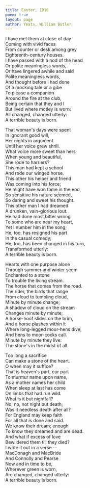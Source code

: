 ```yaml
---
title: Easter, 1916
poem: true
layout: page
author: Yeats, William Butler
---
```

I have met them at close of day  
Coming with vivid faces  
From counter or desk among grey  
Eighteenth-century houses.  
I have passed with a nod of the head  
Or polite meaningless words,  
Or have lingered awhile and said  
Polite meaningless words,  
And thought before I had done  
Of a mocking tale or a gibe  
To please a companion  
Around the fire at the club,  
Being certain that they and I  
But lived where motley is worn:  
All changed, changed utterly:  
A terrible beauty is born.  

That woman's days were spent  
In ignorant good will,  
Her nights in argument  
Until her voice grew shrill.  
What voice more sweet than hers  
When young and beautiful,  
She rode to harriers?  
This man had kept a school  
And rode our winged horse.  
This other his helper and friend  
Was coming into his force;  
He might have won fame in the end,  
So sensitive his nature seemed,  
So daring and sweet his thought.  
This other man I had dreamed  
A drunken, vain-glorious lout.  
He had done most bitter wrong  
To some who are near my heart,  
Yet I number him in the song;  
He, too, has resigned his part  
In the casual comedy;  
He, too, has been changed in his turn,  
Transformed utterly:  
A terrible beauty is born.  

Hearts with one purpose alone  
Through summer and winter seem  
Enchanted to a stone  
To trouble the living stream.  
The horse that comes from the road.  
The rider, the birds that range  
From cloud to tumbling cloud,  
Minute by minute change;  
A shadow of cloud on the stream  
Changes minute by minute;  
A horse-hoof slides on the brim,  
And a horse plashes within it  
Where long-legged moor-hens dive,  
And hens to moor-cocks call.  
Minute by minute they live:  
The stone's in the midst of all.  

Too long a sacrifice  
Can make a stone of the heart.  
O when may it suffice?  
That is heaven's part, our part  
To murmur name upon name,  
As a mother names her child  
When sleep at last has come  
On limbs that had run wild.  
What is it but nightfall?  
No, no, not night but death;  
Was it needless death after all?  
For England may keep faith  
For all that is done and said.  
We know their dream; enough  
To know they dreamed and are dead.  
And what if excess of love  
Bewildered them till they died?  
I write it out in a verse --  
MacDonagh and MacBride  
And Connolly and Pearse  
Now and in time to be,  
Wherever green is worn,  
Are changed, changed utterly:  
A terrible beauty is born.

